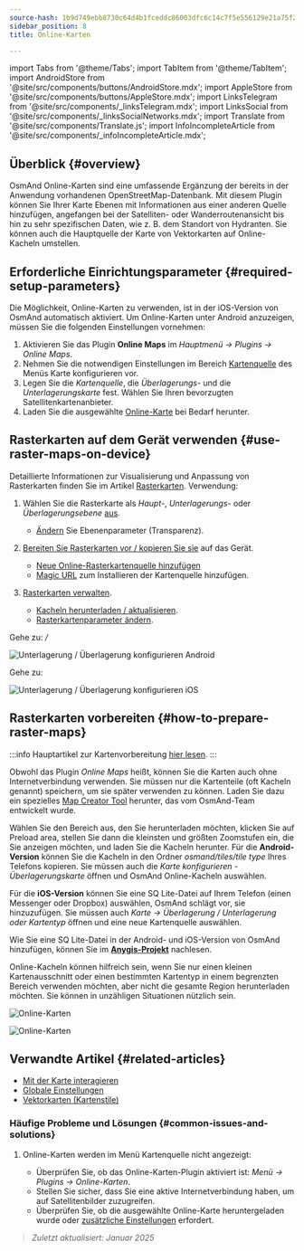 ```yaml
---
source-hash: 1b9d749ebb8730c64d4b1fceddc86003dfc6c14c7f5e556129e21a75f245cdc3
sidebar_position: 8
title: Online-Karten

---
```

import Tabs from '@theme/Tabs';
import TabItem from '@theme/TabItem';
import AndroidStore from '@site/src/components/buttons/AndroidStore.mdx';
import AppleStore from '@site/src/components/buttons/AppleStore.mdx';
import LinksTelegram from '@site/src/components/_linksTelegram.mdx';
import LinksSocial from '@site/src/components/_linksSocialNetworks.mdx';
import Translate from '@site/src/components/Translate.js';
import InfoIncompleteArticle from '@site/src/components/_infoIncompleteArticle.mdx';



## Überblick {#overview}

OsmAnd Online-Karten sind eine umfassende Ergänzung der bereits in der Anwendung vorhandenen OpenStreetMap-Datenbank. Mit diesem Plugin können Sie Ihrer Karte Ebenen mit Informationen aus einer anderen Quelle hinzufügen, angefangen bei der Satelliten- oder Wanderroutenansicht bis hin zu sehr spezifischen Daten, wie z. B. dem Standort von Hydranten. Sie können auch die Hauptquelle der Karte von Vektorkarten auf Online-Kacheln umstellen.


## Erforderliche Einrichtungsparameter {#required-setup-parameters}

Die Möglichkeit, Online-Karten zu verwenden, ist in der iOS-Version von OsmAnd automatisch aktiviert. Um Online-Karten unter Android anzuzeigen, müssen Sie die folgenden Einstellungen vornehmen:

1. Aktivieren Sie das Plugin **Online Maps** im *Hauptmenü → Plugins → Online Maps*.
2. Nehmen Sie die notwendigen Einstellungen im Bereich [Kartenquelle](../map/raster-maps.md#select-raster-maps) des Menüs Karte konfigurieren vor.
3. Legen Sie die *Kartenquelle*, die *Überlagerungs-* und die *Unterlagerungskarte* fest. Wählen Sie Ihren bevorzugten Satellitenkartenanbieter.
4. Laden Sie die ausgewählte [Online-Karte](#how-to-prepare-raster-maps) bei Bedarf herunter.


## Rasterkarten auf dem Gerät verwenden {#use-raster-maps-on-device}

Detaillierte Informationen zur Visualisierung und Anpassung von Rasterkarten finden Sie im Artikel [Rasterkarten](../map/raster-maps.md). Verwendung:

1. Wählen Sie die Rasterkarte als *Haupt-*, *Unterlagerungs-* oder *Überlagerungsebene* [aus](../map/raster-maps.md#select-raster-maps).
    - [Ändern](../map/raster-maps.md#how-to-use-raster-maps) Sie Ebenenparameter (Transparenz).

2. [Bereiten Sie Rasterkarten vor / kopieren Sie sie](../map/raster-maps.md#prepare--copy-raster-maps-to-device) auf das Gerät.
    - [Neue Online-Rasterkartenquelle hinzufügen](../map/raster-maps.md#add-new-online-raster-map-source)
    - [Magic URL](../map/raster-maps.md#magic-url-to-install-map-source) zum Installieren der Kartenquelle hinzufügen.

3. [Rasterkarten verwalten](../map/raster-maps.md#manage-raster-maps).
    - [Kacheln herunterladen / aktualisieren](../map/raster-maps.md#download--update-tiles).
    - [Rasterkartenparameter ändern](../map/raster-maps.md#change-raster-map-parameters).


<Tabs groupId="operating-systems">

<TabItem value="android" label="Android">  

Gehe zu: *<Translate android="true" ids="shared_string_menu,configure_map,layer_overlay"/> / <Translate android="true" ids="layer_underlay"/>*

![Unterlagerung / Überlagerung konfigurieren Android](@site/static/img/plugins/online-maps/config-underlay-overlay-android.png)

</TabItem>

<TabItem value="ios" label="iOS">  

Gehe zu: *<Translate ios="true" ids="shared_string_menu,configure_map,map_settings_overunder"/>*

![Unterlagerung / Überlagerung konfigurieren iOS](@site/static/img/plugins/online-maps/config-underlay-overlay-ios.png)

</TabItem>

</Tabs>


## Rasterkarten vorbereiten {#how-to-prepare-raster-maps}

:::info
Hauptartikel zur Kartenvorbereitung [hier lesen](https://docs.osmand.net/docs/technical/map-creation/create-offline-maps-yourself#raster-maps-advanced).
:::

Obwohl das Plugin *Online Maps* heißt, können Sie die Karten auch ohne Internetverbindung verwenden. Sie müssen nur die Kartenteile (oft Kacheln genannt) speichern, um sie später verwenden zu können. Laden Sie dazu ein spezielles [Map Creator Tool](http://download.osmand.net/latest-night-build/OsmAndMapCreator-main.zip) herunter, das vom OsmAnd-Team entwickelt wurde.

Wählen Sie den Bereich aus, den Sie herunterladen möchten, klicken Sie auf Preload area, stellen Sie dann die kleinsten und größten Zoomstufen ein, die Sie anzeigen möchten, und laden Sie die Kacheln herunter.
Für die <b>Android-Version</b> können Sie die Kacheln in den Ordner <i>osmand/tiles/*tile type*</i> Ihres Telefons kopieren. Sie müssen auch die <i>Karte konfigurieren - Überlagerungskarte</i> öffnen und OsmAnd Online-Kacheln auswählen.

Für die <b>iOS-Version</b> können Sie eine SQ Lite-Datei auf Ihrem Telefon (einen Messenger oder Dropbox) auswählen, OsmAnd schlägt vor, sie hinzuzufügen. Sie müssen auch <i>Karte → Überlagerung / Unterlagerung oder Kartentyp</i> öffnen und eine neue Kartenquelle auswählen.

Wie Sie eine SQ Lite-Datei in der Android- und iOS-Version von OsmAnd hinzufügen, können Sie im <a href="https://anygis.ru/Web/Html/Osmand_en"><b>Anygis-Projekt</b></a> nachlesen.


Online-Kacheln können hilfreich sein, wenn Sie nur einen kleinen Kartenausschnitt oder einen bestimmten Kartentyp in einem begrenzten Bereich verwenden möchten, aber nicht die gesamte Region herunterladen möchten. Sie können in unzähligen Situationen nützlich sein.

![Online-Karten](@site/static/img/plugins/online-maps/map_creator.jpg)

![Online-Karten](@site/static/img/plugins/online-maps/map_creator_menu.jpg)


## Verwandte Artikel {#related-articles}

- [Mit der Karte interagieren](../../user/map/interact-with-map.md)
- [Globale Einstellungen](../../user/personal/global-settings.md)
- [Vektorkarten (Kartenstile)](../../user/map/vector-maps.md)

### Häufige Probleme und Lösungen {#common-issues-and-solutions}

1. Online-Karten werden im Menü Kartenquelle nicht angezeigt:  
  
    - Überprüfen Sie, ob das Online-Karten-Plugin aktiviert ist: *Menü → Plugins → Online-Karten*.  
    - Stellen Sie sicher, dass Sie eine aktive Internetverbindung haben, um auf Satellitenbilder zuzugreifen.  
    - Überprüfen Sie, ob die ausgewählte Online-Karte heruntergeladen wurde oder [zusätzliche Einstellungen](../map/raster-maps.md#select-raster-maps) erfordert.

> *Zuletzt aktualisiert: Januar 2025*